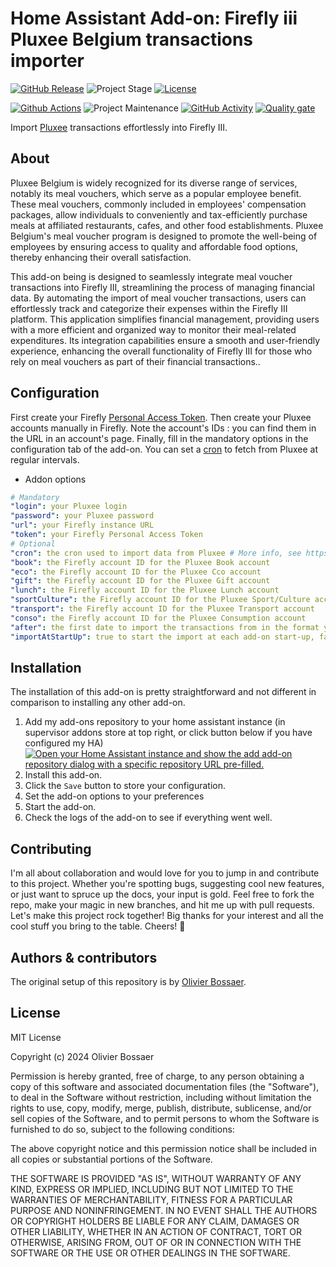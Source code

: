 # Home Assistant Add-on: Firefly iii Pluxee Belgium transactions importer

[![GitHub Release][releases-shield]][releases]
![Project Stage][project-stage-shield]
[![License][license-shield]](LICENSE.md)

[![Github Actions][github-actions-shield]][github-actions]
![Project Maintenance][maintenance-shield]
[![GitHub Activity][commits-shield]][commits]
[![Quality gate][quality_gate_shield]][quality_gate]

Import [Pluxee](https://www.sodexo.be/fr/) transactions effortlessly into Firefly III.

## About

Pluxee Belgium is widely recognized for its diverse range of services, notably its meal vouchers, which serve as a popular employee benefit. These meal vouchers, commonly included in employees' compensation packages, allow individuals to conveniently and tax-efficiently purchase meals at affiliated restaurants, cafes, and other food establishments. Pluxee Belgium's meal voucher program is designed to promote the well-being of employees by ensuring access to quality and affordable food options, thereby enhancing their overall satisfaction.

This add-on being is designed to seamlessly integrate meal voucher transactions into Firefly III, streamlining the process of managing financial data. By automating the import of meal voucher transactions, users can effortlessly track and categorize their expenses within the Firefly III platform. This application simplifies financial management, providing users with a more efficient and organized way to monitor their meal-related expenditures. Its integration capabilities ensure a smooth and user-friendly experience, enhancing the overall functionality of Firefly III for those who rely on meal vouchers as part of their financial transactions..

## Configuration
First create your Firefly [Personal Access Token](https://docs.firefly-iii.org/how-to/firefly-iii/features/api/#personal-access-tokens). Then create your Pluxee accounts manually in Firefly. Note the account's IDs : you can find them in the URL in an account's page. Finally, fill in the mandatory options in the configuration tab of the add-on. You can set a [cron](https://crontab.guru/) to fetch from Pluxee at regular intervals.

- Addon options

```yaml
# Mandatory
"login": your Pluxee login
"password": your Pluxee password
"url": your Firefly instance URL
"token": your Firefly Personal Access Token
# Optional
"cron": the cron used to import data from Pluxee # More info, see https://crontab.guru/
"book": the Firefly account ID for the Pluxee Book account
"eco": the Firefly account ID for the Pluxee Cco account
"gift": the Firefly account ID for the Pluxee Gift account
"lunch": the Firefly account ID for the Pluxee Lunch account
"sportCulture": the Firefly account ID for the Pluxee Sport/Culture account
"transport": the Firefly account ID for the Pluxee Transport account
"conso": the Firefly account ID for the Pluxee Consumption account
"after": the first date to import the transactions from in the format yyyy-mm-dd
"importAtStartUp": true to start the import at each add-on start-up, false otherwise
```

## Installation

The installation of this add-on is pretty straightforward and not different in comparison to installing any other add-on.

1. Add my add-ons repository to your home assistant instance (in supervisor addons store at top right, or click button below if you have configured my HA)
   [![Open your Home Assistant instance and show the add add-on repository dialog with a specific repository URL pre-filled.](https://my.home-assistant.io/badges/supervisor_add_addon_repository.svg)](https://my.home-assistant.io/redirect/supervisor_add_addon_repository/?repository_url=https://github.com/olibos/ha-addon-pluxee)
1. Install this add-on.
1. Click the `Save` button to store your configuration.
1. Set the add-on options to your preferences
1. Start the add-on.
1. Check the logs of the add-on to see if everything went well.

## Contributing

I'm all about collaboration and would love for you to jump in and contribute to this project. Whether you're spotting bugs, suggesting cool new features, or just want to spruce up the docs, your input is gold. Feel free to fork the repo, make your magic in new branches, and hit me up with pull requests. Let's make this project rock together! Big thanks for your interest and all the cool stuff you bring to the table. Cheers! 🚀

## Authors & contributors

The original setup of this repository is by [Olivier Bossaer][olibos].

## License

MIT License

Copyright (c) 2024 Olivier Bossaer

Permission is hereby granted, free of charge, to any person obtaining a copy
of this software and associated documentation files (the "Software"), to deal
in the Software without restriction, including without limitation the rights
to use, copy, modify, merge, publish, distribute, sublicense, and/or sell
copies of the Software, and to permit persons to whom the Software is
furnished to do so, subject to the following conditions:

The above copyright notice and this permission notice shall be included in all
copies or substantial portions of the Software.

THE SOFTWARE IS PROVIDED "AS IS", WITHOUT WARRANTY OF ANY KIND, EXPRESS OR
IMPLIED, INCLUDING BUT NOT LIMITED TO THE WARRANTIES OF MERCHANTABILITY,
FITNESS FOR A PARTICULAR PURPOSE AND NONINFRINGEMENT. IN NO EVENT SHALL THE
AUTHORS OR COPYRIGHT HOLDERS BE LIABLE FOR ANY CLAIM, DAMAGES OR OTHER
LIABILITY, WHETHER IN AN ACTION OF CONTRACT, TORT OR OTHERWISE, ARISING FROM,
OUT OF OR IN CONNECTION WITH THE SOFTWARE OR THE USE OR OTHER DEALINGS IN THE
SOFTWARE.

[commits-shield]: https://img.shields.io/github/commit-activity/y/olibos/ha-addon-pluxee.svg
[commits]: https://github.com/olibos/ha-addon-pluxee/commits/main
[olibos]: https://github.com/olibos
[github-actions-shield]: https://github.com/olibos/ha-addon-pluxee/workflows/CI/badge.svg
[github-actions]: https://github.com/olibos/ha-addon-pluxee/actions
[issue]: https://github.com/olibos/ha-addon-pluxee/issues
[license-shield]: https://img.shields.io/github/license/olibos/ha-addon-pluxee.svg
[maintenance-shield]: https://img.shields.io/maintenance/yes/2024.svg
[project-stage-shield]: https://img.shields.io/badge/Project%20Stage-Experimental-yellow.svg
[releases-shield]: https://img.shields.io/github/release/olibos/ha-addon-pluxee.svg
[releases]: https://github.com/olibos/ha-addon-pluxee/releases
[repository]: https://github.com/olibos/ha-addon-pluxee
[quality_gate_shield]: https://sonarcloud.io/api/project_badges/measure?project=olibos_ha-addon-pluxee&metric=alert_status
[quality_gate]: https://sonarcloud.io/summary/new_code?id=olibos_ha-addon-pluxee
